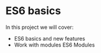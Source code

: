 # ES6 basics

In this project we will cover:
+ ES6 basics and new features
+ Work with modules ES6 Modules